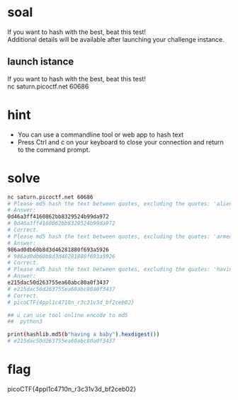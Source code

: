 # soal
If you want to hash with the best, beat this test! \
Additional details will be available after launching your challenge instance.

## launch istance
If you want to hash with the best, beat this test! \
nc saturn.picoctf.net 60686

# hint
- You can use a commandline tool or web app to hash text
- Press Ctrl and c on your keyboard to close your connection and return to the command prompt.

# solve
```bash
nc saturn.picoctf.net 60686
# Please md5 hash the text between quotes, excluding the quotes: 'alien abductions'
# Answer: 
0d46a3ff4160862bb8329524b99da972
# 0d46a3ff4160862bb8329524b99da972
# Correct.
# Please md5 hash the text between quotes, excluding the quotes: 'armed robbery'
# Answer:
986ad0db60b8d3d46281880f693a5926
# 986ad0db60b8d3d46281880f693a5926
# Correct.
# Please md5 hash the text between quotes, excluding the quotes: 'having a baby'
# Answer:
e215dac50d263755ea60abc80a0f3437
# e215dac50d263755ea60abc80a0f3437
# Correct.
# picoCTF{4ppl1c4710n_r3c31v3d_bf2ceb02}

## u can use tool online encode to md5
##  python3

print(hashlib.md5(b"having a baby").hexdigest())
# e215dac50d263755ea60abc80a0f3437
```

# flag
picoCTF{4ppl1c4710n_r3c31v3d_bf2ceb02}